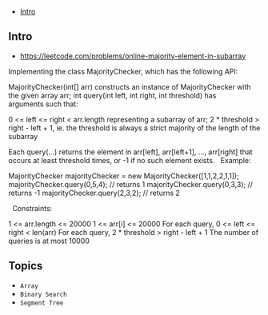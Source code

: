 - [Intro](#intro)

## Intro

- https://leetcode.com/problems/online-majority-element-in-subarray

Implementing the class MajorityChecker, which has the following API:

MajorityChecker(int[] arr) constructs an instance of MajorityChecker with the given array arr;
int query(int left, int right, int threshold) has arguments such that:
	
0 <= left <= right < arr.length representing a subarray of arr;
2 * threshold > right - left + 1, ie. the threshold is always a strict majority of the length of the subarray



Each query(...) returns the element in arr[left], arr[left+1], ..., arr[right] that occurs at least threshold times, or -1 if no such element exists.
 
Example:

MajorityChecker majorityChecker = new MajorityChecker([1,1,2,2,1,1]);
majorityChecker.query(0,5,4); // returns 1
majorityChecker.query(0,3,3); // returns -1
majorityChecker.query(2,3,2); // returns 2

 
Constraints:

1 <= arr.length <= 20000
1 <= arr[i] <= 20000
For each query, 0 <= left <= right < len(arr)
For each query, 2 * threshold > right - left + 1
The number of queries is at most 10000


## Topics

- `Array`
- `Binary Search`
- `Segment Tree`


